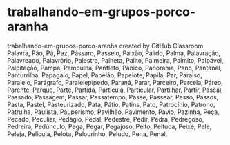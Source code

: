 # trabalhando-em-grupos-porco-aranha
trabalhando-em-grupos-porco-aranha created by GitHub Classroom
Palavra, Pão, Pá, Paz, Pássaro, Passeio, Paixão, Pálido, Palma, Palavração, Palavreado, Palavrório, Palestra, Palheta, Palito, Palmeira, Palmito, Palpável, Palpitação, 
Pampa, Pampulha, Panfleto, Pânico, Panorama, Pano, Pantanal, Panturrilha, Papagaio, Papel, Papelão, Papelote, Papila, Par, Paraíso, Paralelo, Parágrafo, Paralelepípedo, 
Paraná, Parar, Parceiro, Parcela, Páreo, Parente, Parque, Parte, Partida, Partícula, Particular, Partilhar, Partir, Pascal, Passado, Passagem, Passar, Passatempo, Passe, 
Passear, Passo, Passos, Pasta, Pastel, Pasteurizado, Pata, Pátio, Patins, Pato, Patrocínio, Patrono, Patrulha, Paulista, Pauperismo, Pavilhão, Pavimento, Pavio, Pazinha, 
Peça, Pecado, Peculiar, Pedágio, Pedal, Pedestre, Pedir, Pedra, Pedregoso, Pedreira, Pedúnculo, Pega, Pegar, Pegajoso, Peito, Peituda, Peixe, Pele, Peleja, Película, 
Pelota, Pelourinho, Peludo, Pena, Penal.
